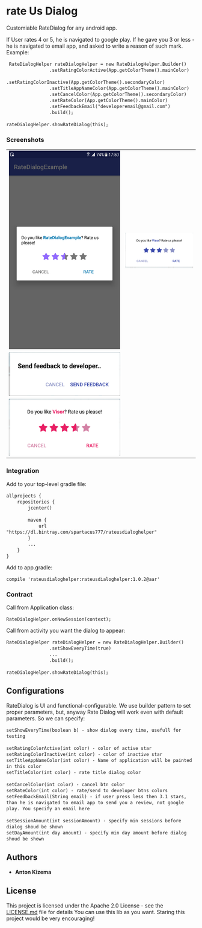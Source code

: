 # rate Us Dialog

Customiable RateDialog for any android app.

If User rates 4 or 5, he is navigated to google play.
If he gave you 3 or less - he is navigated to email app, and asked to write a reason of such mark.
Example:

```
 RateDialogHelper rateDialogHelper = new RateDialogHelper.Builder()
                .setRatingColorActive(App.getColorTheme().mainColor)
                .setRatingColorInactive(App.getColorTheme().secondaryColor)
                .setTitleAppNameColor(App.getColorTheme().mainColor)
                .setCancelColor(App.getColorTheme().secondaryColor)
                .setRateColor(App.getColorTheme().mainColor)
                .setFeedbackEmail("developeremail@gmail.com")
                .build();

rateDialogHelper.showRateDialog(this);
```

### Screenshots

<table>
<tr>
 <td> <img src="promo/rate.png" /></td>
  <td><img src="promo/rate1.png" width="350"/></td>
</tr>
<tr>
  <td><img src="promo/rate2.png" width="350"/></td>
</tr>
 <tr>
 <td><img src="promo/rate3.png" width="350"/></td>
</tr>
</table>

### Integration

Add to your top-level gradle file:

```
allprojects {
    repositories {
        jcenter()

        maven {
            url "https://dl.bintray.com/spartacus777/rateusdialoghelper"
        }
        ...
    }
}
```

Add to app.gradle:
```
compile 'rateusdialoghelper:rateusdialoghelper:1.0.2@aar'
```

### Contract

Call from Application class:

```
RateDialogHelper.onNewSession(context);
```

Call from activity you want the dialog to appear:

```
RateDialogHelper rateDialogHelper = new RateDialogHelper.Builder()
                .setShowEveryTime(true)
                ...
                .build();

rateDialogHelper.showRateDialog(this);
```

## Configurations

RateDialog is UI and functional-configurable.
We use builder pattern to set proper parameters, but, anyway Rate Dialog will work even with default parameters.
So we can specify:
```
setShowEveryTime(boolean b) - show dialog every time, usefull for testing

setRatingColorActive(int color) - color of active star
setRatingColorInactive(int color) - color of inactive star
setTitleAppNameColor(int color) - Name of application will be painted in this color
setTitleColor(int color) - rate title dialog color

setCancelColor(int color) - cancel btn color
setRateColor(int color) - rate/send to developer btns colors
setFeedbackEmail(String email) - if user press less then 3.1 stars, than he is navigated to email app to send you a review, not google play. You specify an email here

setSessionAmount(int sessionAmount) - specify min sessions before dialog shoud be shown
setDayAmount(int day amount) - specify min day amount before dialog shoud be shown
```

## Authors

* **Anton Kizema**

## License

This project is licensed under the Apache 2.0 License - see the [LICENSE.md](LICENSE.md) file for details
You can use this lib as you want. Staring this project would be very encouraging!

